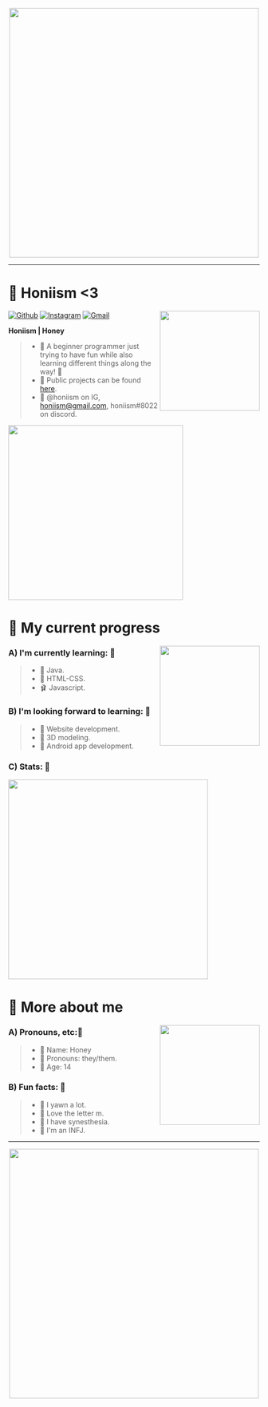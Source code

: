 <p align="center">
  <img src="https://pa1.narvii.com/6293/89dce6d5483f5ca19da985b73d1cf752c8f3a8f0_hq.gif" height="auto" width="500">
</p>

<hr>

# 🌸 Honiism <3
<img align="right" src="https://i.pinimg.com/originals/a9/f3/96/a9f3962a657aee393b57692f37d8d347.gif" height="auto" width="200">

[![Github](https://img.shields.io/badge/-honiism-black?style=flat&logo=Github&logoColor=white)](https://github.com/honiism)
[![Instagram](https://img.shields.io/badge/-honiism-c13584?style=flat&labelColor=c13584&logo=instagram&logoColor=white)](https://www.instagram.com/honiism)
[![Gmail](https://img.shields.io/badge/-honiism@gmail.com-c14438?style=flat&logo=Gmail&logoColor=white)](mailto:honiism@gmail.com)

**Honiism | Honey**
> - 🌊 A beginner programmer just trying to have fun while also learning different things along the way! 🎀
> - 🌸 Public projects can be found [here](https://github.com/honiism?tab=repositories).
> - 🌙 @honiism on IG, honiism@gmail.com, honiism#8022 on discord.

<a href="https://discord.gg/7fBW89kEm9"> <img src="https://lanyard.cnrad.dev/api/879297677819535381?idleMessage=Probably staring at the wall." width="350"/> </a>

# 🌷 My current progress
<img align="right" src="https://i.pinimg.com/originals/0e/bf/2d/0ebf2d51966d4b872c2d700167267143.gif" height="auto" width="200">

### A) I'm currently learning: 🌊
> - 🥥 Java.
> - 🌻 HTML-CSS.
> - 🩰 Javascript.

### B) I'm looking forward to learning: 🥥
> - 🌺 Website development.
> - 🥛 3D modeling.
> - 🎀 Android app development.

### C) Stats: 🌸
<img src="https://github-readme-stats.vercel.app/api?username=honiism&count_private=true&show_icons=true&theme=material-palenight" width="400"/>

# 🥛 More about me
<img align="right" src="https://i.pinimg.com/originals/f1/8b/ba/f18bba1e12075c9342af55df45fb3489.gif" height="auto" width="200">

### A) Pronouns, etc:🎀
> - 🌙 Name: Honey
> - 🌸 Pronouns: they/them.
> - 🌼 Age: 14

### B) Fun facts: 🌊
> - 🌺 I yawn a lot.
> - 🥛 Love the letter m.
> - 🥥 I have synesthesia.
> - 🌸 I'm an INFJ.

<hr>

<p align="center">
  <img src="https://i.pinimg.com/originals/89/60/89/896089e6dfbdd8a0ba16d37a705e4c4f.gif" height="auto" width="500">
</p>
